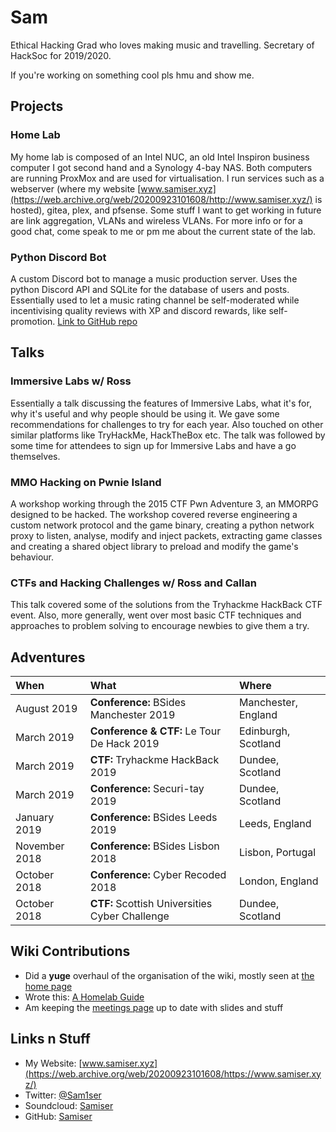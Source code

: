 # Sam

Ethical Hacking Grad who loves making music and travelling. Secretary of HackSoc for 2019/2020.

If you're working on something cool pls hmu and show me.

## Projects

### Home Lab

My home lab is composed of an Intel NUC, an old Intel Inspiron business computer I got second hand and a Synology 4-bay NAS. Both computers are running ProxMox and are used for virtualisation. I run services such as a webserver \(where my website [www.samiser.xyz](https://web.archive.org/web/20200923101608/http://www.samiser.xyz/) is hosted\), gitea, plex, and pfsense. Some stuff I want to get working in future are link aggregation, VLANs and wireless VLANs. For more info or for a good chat, come speak to me or pm me about the current state of the lab.

### Python Discord Bot

A custom Discord bot to manage a music production server. Uses the python Discord API and SQLite for the database of users and posts. Essentially used to let a music rating channel be self-moderated while incentivising quality reviews with XP and discord rewards, like self-promotion. [Link to GitHub repo](https://web.archive.org/web/20200923101608/https://github.com/Samiser/roastie-bot-v2)

## Talks

### Immersive Labs w/ Ross

Essentially a talk discussing the features of Immersive Labs, what it's for, why it's useful and why people should be using it. We gave some recommendations for challenges to try for each year. Also touched on other similar platforms like TryHackMe, HackTheBox etc. The talk was followed by some time for attendees to sign up for Immersive Labs and have a go themselves.

### MMO Hacking on Pwnie Island

A workshop working through the 2015 CTF Pwn Adventure 3, an MMORPG designed to be hacked. The workshop covered reverse engineering a custom network protocol and the game binary, creating a python network proxy to listen, analyse, modify and inject packets, extracting game classes and creating a shared object library to preload and modify the game's behaviour.

### CTFs and Hacking Challenges w/ Ross and Callan

This talk covered some of the solutions from the Tryhackme HackBack CTF event. Also, more generally, went over most basic CTF techniques and approaches to problem solving to encourage newbies to give them a try.

## Adventures

| When | What | Where |
| :--- | :--- | :--- |
| August 2019 | **Conference:** BSides Manchester 2019 | Manchester, England |
| March 2019 | **Conference & CTF:** Le Tour De Hack 2019 | Edinburgh, Scotland |
| March 2019 | **CTF:** Tryhackme HackBack 2019 | Dundee, Scotland |
| March 2019 | **Conference:** Securi-tay 2019 | Dundee, Scotland |
| January 2019 | **Conference:** BSides Leeds 2019 | Leeds, England |
| November 2018 | **Conference:** BSides Lisbon 2018 | Lisbon, Portugal |
| October 2018 | **Conference:** Cyber Recoded 2018 | London, England |
| October 2018 | **CTF:** Scottish Universities Cyber Challenge | Dundee, Scotland |

## Wiki Contributions

* Did a **yuge** overhaul of the organisation of the wiki, mostly seen at [the home page](https://web.archive.org/web/20200923101608/https://wiki.hacksoc.co.uk/wiki)
* Wrote this: [A Homelab Guide](https://web.archive.org/web/20200923101608/https://wiki.hacksoc.co.uk/guides/homelab)
* Am keeping the [meetings page](https://web.archive.org/web/20200923101608/https://wiki.hacksoc.co.uk/meetings) up to date with slides and stuff

## Links n Stuff

* My Website: [www.samiser.xyz](https://web.archive.org/web/20200923101608/https://www.samiser.xyz/)
* Twitter: [@Sam1ser](https://web.archive.org/web/20200923101608/https://twitter.com/Sam1ser)
* Soundcloud: [Samiser](https://web.archive.org/web/20200923101608/https://soundcloud.com/samiser)
* GitHub: [Samiser](https://web.archive.org/web/20200923101608/https://github.com/samiser/)
